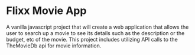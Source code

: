# Flixx Movie App
A vanilla javascript project that will create a web application that allows the user to search up a movie to see its details such as the description or the budget, etc of the movie. This project includes utilizing API calls to the TheMovieDb api for movie information. 